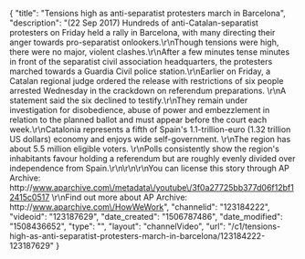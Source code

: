 {
    "title": "Tensions high as anti-separatist protesters march in Barcelona",
    "description": "(22 Sep 2017) Hundreds of anti-Catalan-separatist protesters on Friday held a rally in Barcelona, with many directing their anger towards pro-separatist onlookers.\r\nThough tensions were high, there were no major, violent clashes.\r\nAfter a few minutes tense minutes in front of the separatist civil association headquarters, the protesters marched towards a Guardia Civil police station.\r\nEarlier on Friday, a Catalan regional judge ordered the release with restrictions of six people arrested Wednesday in the crackdown on referendum preparations. \r\nA statement said the six declined to testify.\r\nThey remain under investigation for disobedience, abuse of power and embezzlement in relation to the planned ballot and must appear before the court each week.\r\nCatalonia represents a fifth of Spain's 1.1-trillion-euro (1.32 trillion US dollars) economy and enjoys wide self-government. \r\nThe region has about 5.5 million eligible voters. \r\nPolls consistently show the region's inhabitants favour holding a referendum but are roughly evenly divided over independence from Spain.\r\n\r\n\r\nYou can license this story through AP Archive: http:\/\/www.aparchive.com\/metadata\/youtube\/3f0a27725bb377d06f12bf12415c0517 \r\nFind out more about AP Archive: http:\/\/www.aparchive.com\/HowWeWork",
    "channelid": "123184222",
    "videoid": "123187629",
    "date_created": "1506787486",
    "date_modified": "1508436652",
    "type": "",
    "layout": "channelVideo",
    "url": "\/c1\/tensions-high-as-anti-separatist-protesters-march-in-barcelona\/123184222-123187629"
}